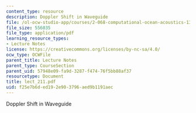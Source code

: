 ```yaml
---
content_type: resource
description: Doppler Shift in Waveguide
file: /ol-ocw-studio-app/courses/2-068-computational-ocean-acoustics-13-853-spring-2003/f25e7b6ded192e903796aed9b1191aec_lect_211.pdf
file_size: 556035
file_type: application/pdf
learning_resource_types:
- Lecture Notes
license: https://creativecommons.org/licenses/by-nc-sa/4.0/
ocw_type: OCWFile
parent_title: Lecture Notes
parent_type: CourseSection
parent_uid: 57948e09-fa9d-3287-f474-76f5bb88af37
resourcetype: Document
title: lect_211.pdf
uid: f25e7b6d-ed19-2e90-3796-aed9b1191aec
---
```

Doppler Shift in Waveguide